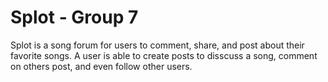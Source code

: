 # Splot - Group 7

Splot is a song forum for users to comment, share, and post about their favorite songs. A user is able to create posts to disscuss a song, comment on others post, and even follow other users.
